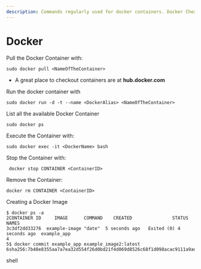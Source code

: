 ```yaml
---
description: Commands regularly used for docker containers. Docker CheatBook
---
```


# Docker

Pull the Docker Container with:  

```text
sudo docker pull <NameOfTheContainer>
```

* A great place to checkout containers are at **hub.docker.com**

Run the docker container with 

```text
sudo docker run -d -t --name <DockerAlias> <NameOfTheContainer>
```

List all the available Docker Container

```text
sudo docker ps
```

Execute the Container with: 

```text
sudo docker exec -it <DockerName> bash
```

Stop the Container with: 

```text
 docker stop CONTAINER <ContainerID>
```

Remove the Container:

```text
docker rm CONTAINER <ContainerID>
```

Creating a Docker Image

```text
$ docker ps -a
2CONTAINER ID     IMAGE      COMMAND    CREATED               STATUS              NAMES
3c3df2dd33276  example-image "date"  5 seconds ago   Exited (0) 4 seconds ago  example_app
4
5$ docker commit example_app example_image2:latest
6sha256:7b48e8355aa7a7ea32d554f26d0bd21f4d069d8526c68f1d098acac9111a9adf
```

shell  


